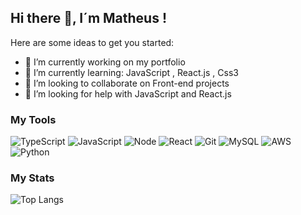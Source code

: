 ## Hi there 👋,  I´m Matheus !

Here are some ideas to get you started:

- 🔭 I’m currently working on my portfolio 
- 🌱 I’m currently learning: JavaScript , React.js , Css3
- 👯 I’m looking to collaborate on  Front-end projects 
- 🤔 I’m looking for help with JavaScript and React.js

### My Tools
![TypeScript](https://img.shields.io/badge/TypeScript-007ACC?style=for-the-badge&logo=typescript&logoColor=white)
![JavaScript](https://img.shields.io/badge/JavaScript-F7DF1E?style=for-the-badge&logo=javascript&logoColor=black)
![Node](https://img.shields.io/badge/Node.js-43853D?style=for-the-badge&logo=node.js&logoColor=white)
![React](https://img.shields.io/badge/React-20232A?style=for-the-badge&logo=react&logoColor=61DAFB)
![Git](https://img.shields.io/badge/Git-E34F26?style=for-the-badge&logo=git&logoColor=white)
![MySQL](https://img.shields.io/badge/MySQL-00000F?style=for-the-badge&logo=mysql&logoColor=white)
![AWS](https://img.shields.io/badge/Amazon_AWS-232F3E?style=for-the-badge&logo=amazon-aws&logoColor=white)
![Python](https://img.shields.io/badge/Python-3776AB?style=for-the-badge&logo=python&logoColor=white)

### My Stats
![Top Langs](https://github-readme-stats.vercel.app/api/top-langs/?username=mattd-silva22&theme=tokyonight)

